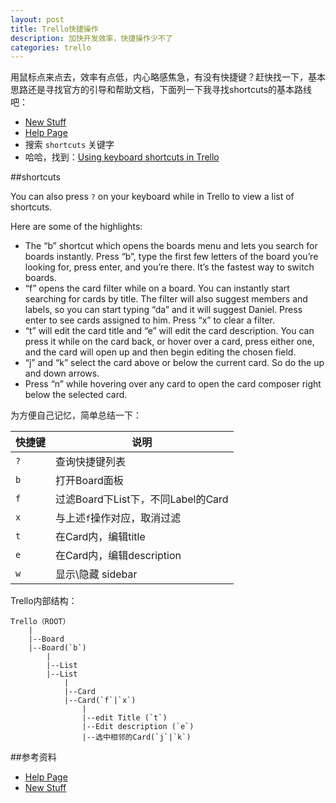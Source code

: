 ```yaml
---
layout: post
title: Trello快捷操作
description: 加快开发效率，快捷操作少不了
categories: trello
---
```




用鼠标点来点去，效率有点低，内心略感焦急，有没有快捷键？赶快找一下，基本思路还是寻找官方的引导和帮助文档，下面列一下我寻找shortcuts的基本路线吧：

* [New Stuff][New Stuff]
* [Help Page][Help Page]
* 搜索 `shortcuts` 关键字
* 哈哈，找到：[Using keyboard shortcuts in Trello][Using keyboard shortcuts in Trello]

##shortcuts


You can also press `?` on your keyboard while in Trello to view a list of shortcuts.

Here are some of the highlights:

* The “b” shortcut which opens the boards menu and lets you search for boards instantly. Press “b”, type the first few letters of the board you’re looking for, press enter, and you’re there. It’s the fastest way to switch boards.
* “f” opens the card filter while on a board. You can instantly start searching for cards by title. The filter will also suggest members and labels, so you can start typing “da” and it will suggest Daniel. Press enter to see cards assigned to him. Press “x” to clear a filter.
* “t” will edit the card title and “e” will edit the card description. You can press it while on the card back, or hover over a card, press either one, and the card will open up and then begin editing the chosen field.
* “j” and “k” select the card above or below the current card. So do the up and down arrows.
* Press “n” while hovering over any card to open the card composer right below the selected card.


为方便自己记忆，简单总结一下：

|快捷键|说明|
|-----|----|
|`?`|查询快捷键列表|
|`b`|打开Board面板|
|`f`|过滤Board下List下，不同Label的Card|
|`x`|与上述`f`操作对应，取消过滤|
|`t`|在Card内，编辑title|
|`e`|在Card内，编辑description|
|`w`|显示\隐藏 sidebar|




Trello内部结构：

	Trello（ROOT）
		|
		|--Board
		|--Board(`b`)
			|
			|--List
			|--List
				|
				|--Card
				|--Card(`f`|`x`)
					|
					|--edit Title (`t`)
					|--Edit description (`e`)
					|--选中相邻的Card(`j`|`k`)





##参考资料


* [Help Page][Help Page]
* [New Stuff][New Stuff]




[NingG]:    									http://ningg.github.com  "NingG"
[New Stuff]:									https://trello.com/yourway
[Help Page]:									http://help.trello.com/
[Using keyboard shortcuts in Trello]:			http://help.trello.com/article/798-using-keyboard-shortcuts-in-trello











